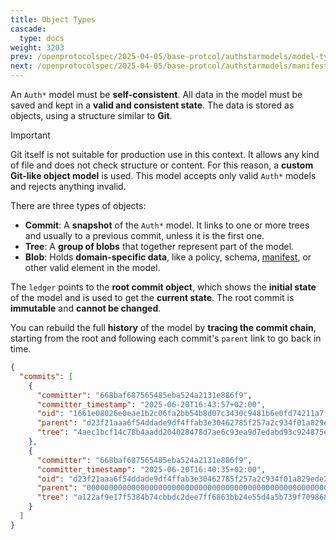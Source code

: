 ```yaml
---
title: Object Types
cascade:
  type: docs
weight: 3203
prev: /openprotocolspec/2025-04-05/base-protcol/authstarmodels/model-types
next: /openprotocolspec/2025-04-05/base-protcol/authstarmodels/manifest-blob
---
```


An `Auth*` model must be **self-consistent**. All data in the model must be saved and kept in a **valid and consistent state**. The data is stored as objects, using a structure similar to **Git**.

> [!IMPORTANT]
> Git itself is not suitable for production use in this context. It allows any kind of file and does not check structure or content. For this reason, a **custom Git-like object model** is used. This model accepts only valid `Auth*` models and rejects anything invalid.

There are three types of objects:

- **Commit**: A **snapshot** of the `Auth*` model. It links to one or more trees and usually to a previous commit, unless it is the first one.
- **Tree**: A **group of blobs** that together represent part of the model.
- **Blob**: Holds **domain-specific data**, like a policy, schema, [manifest](/openprotocolspec/2025-04-05/base-protcol/authstarmodels/manifest), or other valid element in the model.

The `ledger` points to the **root commit object**, which shows the **initial state** of the model and is used to get the **current state**. The root commit is **immutable** and **cannot be changed**.

You can rebuild the full **history** of the model by **tracing the commit chain**, starting from the root and following each commit's `parent` link to go back in time.

```json
{
  "commits": [
    {
      "committer": "668baf687565485eba524a2131e886f9",
      "committer_timestamp": "2025-06-20T16:43:57+02:00",
      "oid": "1661e08026e0eae1b2c06fa2bb54b8d07c3430c9481b6e0fd74211a7f4ab7d9c",
      "parent": "d23f21aaa6f54ddade9df4ffab3e30462785f257a2c934f01a829ede2f0eaa03",
      "tree": "4aec1bcf14c78b4aadd204028478d7ae6c93ea9d7edabd93c924875e394a8f05"
    },
    {
      "committer": "668baf687565485eba524a2131e886f9",
      "committer_timestamp": "2025-06-20T16:40:35+02:00",
      "oid": "d23f21aaa6f54ddade9df4ffab3e30462785f257a2c934f01a829ede2f0eaa03",
      "parent": "0000000000000000000000000000000000000000000000000000000000000000",
      "tree": "a122af9e17f5384b74cbbdc2dee7ff6863bb24e55d4a5b739f7098686ef34fec"
    }
  ]
}
```
